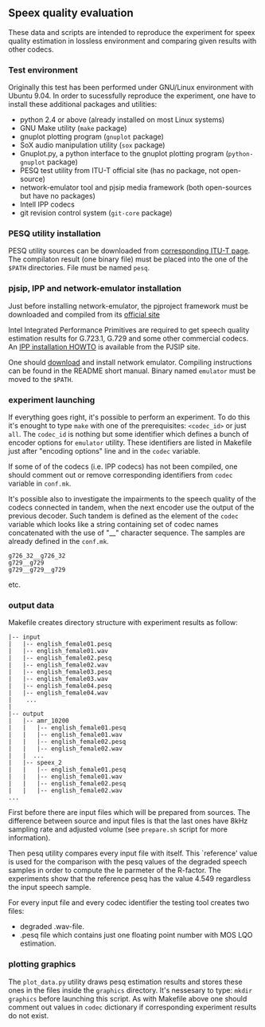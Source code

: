## Speex quality evaluation

These data and scripts are intended to reproduce the experiment for speex
quality estimation in lossless environment and comparing given results with
other codecs.

### Test environment 

Originally this test has been performed under GNU/Linux environment with Ubuntu
9.04. In order to sucessfully reproduce the experiment, one have to install
these additional packages and utilities:

 - python 2.4 or above (already installed on most Linux systems)
 - GNU Make utility (`make` package)
 - gnuplot plotting program (`gnuplot` package)
 - SoX audio manipulation utility (`sox` package)
 - Gnuplot.py, a python interface to the gnuplot plotting program
   (`python-gnuplot` package)
 - PESQ test utility from ITU-T official site (has no package, not open-source)
 - network-emulator tool and pjsip media framework (both open-sources but have
   no packages)
 - Intell IPP codecs
 - git revision control system (`git-core` package)

### PESQ utility installation 

PESQ utility sources can be downloaded from [corresponding ITU-T page][pesq].
The compilaton result (one binary file) must be placed into the one of the
`$PATH` directories. File must be named `pesq`.

### pjsip, IPP and network-emulator installation

Just before installing network-emulator, the pjproject framework must be
downloaded and compiled from its [official site][pjsip]

Intel Integrated Performance Primitives are required to get speech quality
estimation results for G.723.1, G.729 and some other commercial codecs. An 
[IPP installation HOWTO][ipp_install] is available from the PJSIP site.

One should [download][network_emulator] and install network emulator. Compiling
instructions can be found in the README short manual. Binary named `emulator`
must be moved to the `$PATH`.

### experiment launching

If everything goes right, it's possible to perform an experiment. To do this
it's enought to type `make` with one of the prerequisites: `<codec_id>` or just
`all`. The `codec_id` is nothing but some identifier which defines a bunch of
encoder options for `emulator` utility. These identifiers are listed in
Makefile just after "encoding options" line and in the `codec` variable.

If some of of the codecs (i.e. IPP codecs) has not been compiled, one should
comment out or remove corresponding identifiers from `codec` variable in
`conf.mk`.

It's possible also to investigate the impairments to the speech quality of the
codecs connected in tandem, when the next encoder use the output of the previous
decoder.  Such tandem is defined as the element of the `codec` variable which
looks like a string containing set of codec names concatenated with the use of
"__" character sequence. The samples are already defined in the `conf.mk`.

    g726_32__g726_32
    g729__g729
    g729__g729__g729

etc.

### output data

Makefile creates directory structure with experiment results as follow:

	|-- input
	|   |-- english_female01.pesq
	|   |-- english_female01.wav
	|   |-- english_female02.pesq
	|   |-- english_female02.wav
	|   |-- english_female03.pesq
	|   |-- english_female03.wav
	|   |-- english_female04.pesq
	|   |-- english_female04.wav
	|    ...
	|
	|-- output
	|   |-- amr_10200
	|   |   |-- english_female01.pesq
	|   |   |-- english_female01.wav
	|   |   |-- english_female02.pesq
	|   |   |-- english_female02.wav
	|   |  ...
	|   |-- speex_2
	|   |   |-- english_female01.pesq
	|   |   |-- english_female01.wav
	|   |   |-- english_female02.pesq
	|   |   |-- english_female02.wav
	...


First before there are input files which will be prepared from sources. The
difference between source and input files is that the last ones have 8kHz
sampling rate and adjusted volume (see `prepare.sh` script for more
information).

Then pesq utility compares every input file with itself. This `reference' value
is used for the comparison with the pesq values of the degraded speech samples
in order to compute the Ie parmeter of the R-factor. The experiments show that
the reference pesq has the value 4.549 regardless the input speech sample.

For every input file and every codec identifier the testing tool creates two files:

 -  degraded .wav-file.
 -  .pesq file which contains just one floating point number with MOS LQO
    estimation.

### plotting graphics

The `plot_data.py` utility draws pesq estimation results and stores these ones
in the files inside the `graphics` directory. It's nessesary to type: `mkdir
graphics` before launching this script. As with Makefile above one should
comment out values in `codec` dictionary if corresponding experiment results
do not exist.


[pesq]: http://www.itu.int/rec/T-REC-P.862/en "PESQ"
[pjsip]: http://www.pjsip.org "pjsip"
[ipp_install]: http://trac.pjsip.org/repos/wiki/Intel_IPP_Codecs "IPP installation HOWTO"
[network_emulator]: http://github.com/imankulov/network-emulator/ "Network emulator"
